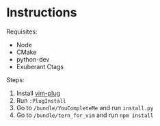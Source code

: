 # Instructions

Requisites:

* Node
* CMake
* python-dev
* Exuberant Ctags

Steps:

1. Install [vim-plug](https://github.com/junegunn/vim-plug)
2. Run `:PlugInstall`
3. Go to `/bundle/YouCompleteMe` and run `install.py`
4. Go to `/bundle/tern_for_vim` and run `npm install`
